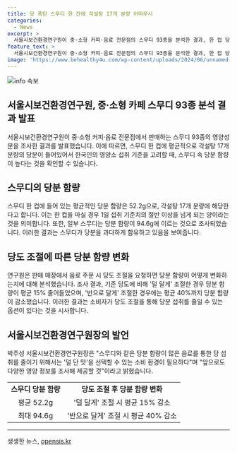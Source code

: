 ```yaml
---
title: 당 폭탄 스무디 한 잔에 각설탕 17개 분량 어마무시
categories:
  - News
excerpt: >
  서울시보건환경연구원이 중·소형 커피·음료 전문점의 스무디 93종을 분석한 결과, 한 컵 당 평균적으로 각설탕 17개 분량의 당분이 들어 있다고 발표했다. 이는 한국인의 1일 섭취 기준치의 절반 이상에 해당하는 양이며, 당분 함량이 94.6g에 달하는 스무디도 있었다고 전했다. 또한, 음료 주문 시 당도 조절을 요청하면 당분 함량이 얼마나 줄어드는지에 대한 분석 결과를 제시하며, 덜 달게의 경우 평균 15%, 반으로 달게는 평균 40% 당분 함량이 줄어든다고 밝혔다. 이에 대해 서울시보건환경연구원은 덜 단 맛을 선택할 수 있는 소비 환경이 필요하며, 앞으로도 다양한 영양 정보를 조사해 제공할 것이라고 박주성 원장이 말했다.
feature_text: >
  서울시보건환경연구원이 중·소형 커피·음료 전문점의 스무디 93종을 분석한 결과, 한 컵 당 평균적으로 각설탕 17개 분량의 당분이 들어 있다고 발표했다. 이는 한국인의 1일 섭취 기준치의 절반 이상에 해당하는 양이며, 당분 함량이 94.6g에 달하는 스무디도 있었다고 전했다. 또한, 음료 주문 시 당도 조절을 요청하면 당분 함량이 얼마나 줄어드는지에 대한 분석 결과를 제시하며, 덜 달게의 경우 평균 15%, 반으로 달게는 평균 40% 당분 함량이 줄어든다고 밝혔다. 이에 대해 서울시보건환경연구원은 덜 단 맛을 선택할 수 있는 소비 환경이 필요하며, 앞으로도 다양한 영양 정보를 조사해 제공할 것이라고 박주성 원장이 말했다.
image: 'https://www.behealthy4u.com/wp-content/uploads/2024/06/unnamed-file.png'
---
```


<p><img src="https://www.behealthy4u.com/wp-content/uploads/2024/06/unnamed-file.png" alt="info 속보" /></p>

<h2 data-ke-size="size26">서울시보건환경연구원, 중·소형 카페 스무디 93종 분석 결과 발표</h2>

<p data-ke-size="size16">서울시보건환경연구원이 중·소형 커피·음료 전문점에서 판매하는 스무디 93종의 영양성분을 조사한 결과를 발표했습니다. 이에 따르면, 스무디 한 컵에 평균적으로 각설탕 17개 분량의 당분이 들어있어서 한국인의 영양소 섭취 기준을 고려할 때, 스무디 속 당분 함량이 높다는 것을 확인할 수 있습니다.</p>

<h2 data-ke-size="size24">스무디의 당분 함량</h2>

<p data-ke-size="size16">스무디 한 컵에 들어 있는 평균적인 당분 함량은 52.2g으로, 각설탕 17개 분량에 해당한다고 합니다. 이는 한 컵을 마실 경우 1일 섭취 기준치의 절반 이상을 넘게 되는 양이라는 것을 의미합니다. 또한, 일부 스무디는 당분 함량이 94.6g에 이르는 것으로 조사되었습니다. 이러한 결과는 스무디가 당분을 과다하게 함유하고 있음을 보여줍니다.</p>

<h2 data-ke-size="size24">당도 조절에 따른 당분 함량 변화</h2>

<p data-ke-size="size16">연구원은 판매 매장에서 음료 주문 시 당도 조절을 요청하면 당분 함량이 어떻게 변화하는지에 대해 분석했습니다. 조사 결과, 기존 당도에 비해 '덜 달게' 조절한 경우 당분 함량이 평균 15% 줄어들었으며, '반으로 달게' 조절한 경우에는 평균 40%까지 당분 함량이 감소했습니다. 이러한 결과는 소비자가 당도 조절을 통해 당분 섭취를 줄일 수 있는 옵션이 있다는 것을 시사합니다.</p>

<h2 data-ke-size="size24">서울시보건환경연구원장의 발언</h2>

<p data-ke-size="size16">박주성 서울시보건환경연구원장은 "스무디와 같은 당분 함량이 많은 음료를 통한 당 섭취를 줄이기 위해서는 '덜 단 맛'을 선택할 수 있는 소비 환경이 필요하다"며 "앞으로도 다양한 영양 정보를 조사해 제공할 것"이라고 밝혔습니다.</p>

<table>
    <tr>
        <td style="text-align: center; height: 17px;"><b>스무디 당분 함량</b></td>
        <td style="text-align: center; height: 17px;"><b>당도 조절 후 당분 함량 변화</b></td>
    </tr>
    <tr>
        <td style="text-align: center; height: 17px;">평균 52.2g</td>
        <td style="text-align: center; height: 17px;">'덜 달게' 조절 시 평균 15% 감소</td>
    </tr>
    <tr>
        <td style="text-align: center; height: 17px;">최대 94.6g</td>
        <td style="text-align: center; height: 17px;">'반으로 달게' 조절 시 평균 40% 감소</td>
    </tr>
</table>

<hr>

<p data-ke-size="size16"></p>
생생한 뉴스, <a href="https://opensis.kr" rel="dofollow">opensis.kr</a>


